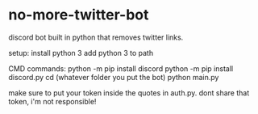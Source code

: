 # no-more-twitter-bot
 discord bot built in python that removes twitter links.


setup:
install python 3
add python 3 to path


CMD commands:
python -m pip install discord
python -m pip install discord.py
cd (whatever folder you put the bot)
python main.py


make sure to put your token inside the quotes in auth.py. dont share that token,
i'm not responsible!